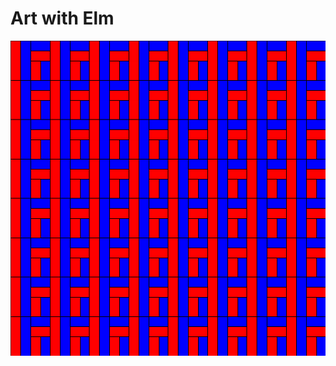 # Art with Elm

![Example generated image](https://raw.githubusercontent.com/northerner/elm-art/master/example.svg)
